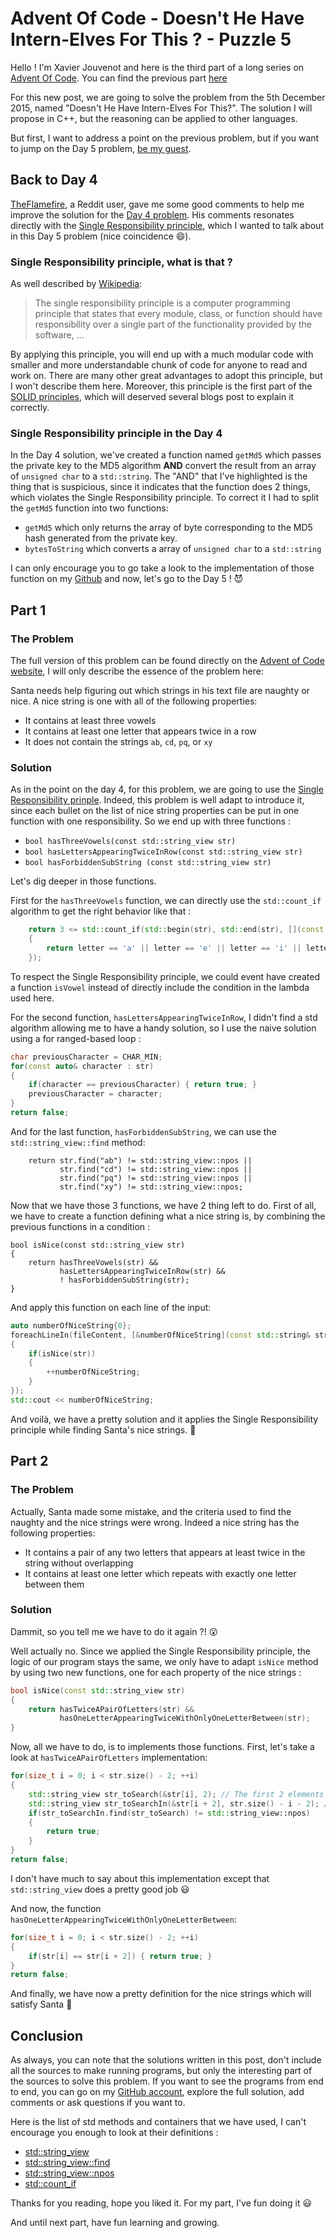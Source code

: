 # Advent Of Code - Doesn't He Have Intern-Elves For This ? - Puzzle 5

Hello ! I'm Xavier Jouvenot and here is the third part of a long series on [Advent Of Code](https://adventofcode.com). You can find the previous part [here](2019-06-21-AdventOfCode2015-Day4-The-Ideal-Stocking-Stuffer.md)

For this new post, we are going to solve the problem from the 5th December 2015, named "Doesn't He Have Intern-Elves For This?".
The solution I will propose in C++, but the reasoning can be applied to other languages.

But first, I want to address a point on the previous problem, but if you want to jump on the Day 5 problem, [be my guest](#Part1).

## Back to Day 4

[TheFlamefire](https://www.reddit.com/user/TheFlamefire/), a Reddit user, gave me some good comments to help me improve the solution for the [Day 4 problem](2019-06-21-AdventOfCode2015-Day4-The-Ideal-Stocking-Stuffer.md). His comments resonates directly with the [Single Responsibility principle](https://en.wikipedia.org/wiki/Single_responsibility_principle), which I wanted to talk about in this Day 5 problem (nice coincidence 😄).

### Single Responsibility principle, what is that ?

As well described by [Wikipedia](https://en.wikipedia.org/wiki/Single_responsibility_principle):

> The single responsibility principle is a computer programming principle that states that every module, class, or function should have responsibility over a single part of the functionality provided by the software, ...

By applying this principle, you will end up with a much modular code with smaller and more understandable chunk of code for anyone to read and work on. There are many other great advantages to adopt this principle, but I won't describe them here. Moreover, this principle is the first part of the [SOLID principles](https://en.wikipedia.org/wiki/SOLID), which will deserved several blogs post to explain it correctly.

### Single Responsibility principle in the Day 4

In the Day 4 solution, we've created a function named `getMd5` which passes the private key to the MD5 algorithm **AND** convert the result from an array of `unsigned char` to a `std::string`. The "AND" that I've highlighted is the thing that is suspicious, since it indicates that the function does 2 things, which violates the Single Responsibility principle. To correct it I had to split the `getMd5` function into two functions:

- `getMd5` which only returns the array of byte corresponding to the MD5 hash generated from the private key.
- `bytesToString` which converts a array of `unsigned char` to a `std::string`

I can only encourage you to go take a look to the implementation of those function on my [Github](https://github.com/Xav83/AdventOfCode/tree/2015.05/2015/Day4) and now, let's go to the Day 5 ! 😈

## Part 1

### The Problem

The full version of this problem can be found directly on the [Advent of Code website](https://adventofcode.com/2015/day/5), I will only describe the essence of the problem here:

Santa needs help figuring out which strings in his text file are naughty or nice.
A nice string is one with all of the following properties:

- It contains at least three vowels
- It contains at least one letter that appears twice in a row
- It does not contain the strings `ab`, `cd`, `pq`, or `xy`

### Solution

As in the point on the day 4, for this problem, we are going to use the [Single Responsibility prinple](https://en.wikipedia.org/wiki/Single_responsibility_principle). Indeed, this problem is well adapt to introduce it, since each bullet on the list of nice string properties can be put in one function with one responsibility. So we end up with three functions :

- `bool hasThreeVowels(const std::string_view str)`
- `bool hasLettersAppearingTwiceInRow(const std::string_view str)`
- `bool hasForbiddenSubString (const std::string_view str)`

Let's dig deeper in those functions.

First for the `hasThreeVowels` function, we can directly use the `std::count_if` algorithm to get the right behavior like that : 

```c++
    return 3 <= std::count_if(std::begin(str), std::end(str), [](const auto& letter)
    {
        return letter == 'a' || letter == 'e' || letter == 'i' || letter == 'o' ||letter == 'u';
    });
```

To respect the Single Responsibility principle, we could event have created a function `isVowel` instead of directly include the condition in the lambda used here.

For the second function, `hasLettersAppearingTwiceInRow`, I didn't find a std algorithm allowing me to have a handy solution, so I use the naive solution using a for ranged-based loop :

```c++
char previousCharacter = CHAR_MIN;
for(const auto& character : str)
{
    if(character == previousCharacter) { return true; }
    previousCharacter = character;
}
return false;
```

And for the last function, `hasForbiddenSubString`, we can use the `std::string_view::find` method:
```
    return str.find("ab") != std::string_view::npos ||
           str.find("cd") != std::string_view::npos ||
           str.find("pq") != std::string_view::npos ||
           str.find("xy") != std::string_view::npos;
```

Now that we have those 3 functions, we have 2 thing left to do.
First of all, we have to create a function defining what a nice string is, by combining the previous functions in a condition :
```
bool isNice(const std::string_view str)
{
    return hasThreeVowels(str) &&
           hasLettersAppearingTwiceInRow(str) &&
           ! hasForbiddenSubString(str);
}
```

And apply this function on each line of the input:
```c++
auto numberOfNiceString{0};
foreachLineIn(fileContent, [&numberOfNiceString](const std::string& str)
{
    if(isNice(str))
    {
        ++numberOfNiceString;
    }
});
std::cout << numberOfNiceString;
```

And voilà, we have a pretty solution and it applies the Single Responsibility principle while finding Santa's nice strings. 👼

## Part 2

### The Problem

Actually, Santa made some mistake, and the criteria used to find the naughty and the nice strings were wrong. Indeed a nice string has the following properties:

- It contains a pair of any two letters that appears at least twice in the string without overlapping
- It contains at least one letter which repeats with exactly one letter between them

### Solution

Dammit, so you tell me we have to do it again ?! 😮

Well actually no. Since we applied the Single Responsibility principle, the logic of our program stays the same, we only have to adapt `isNice` method by using two new functions, one for each property of the nice strings :
```c++
bool isNice(const std::string_view str)
{
    return hasTwiceAPairOfLetters(str) &&     
           hasOneLetterAppearingTwiceWithOnlyOneLetterBetween(str);
}
```

Now, all we have to do, is to implements those functions.
First, let's take a look at `hasTwiceAPairOfLetters` implementation:

```c++
for(size_t i = 0; i < str.size() - 2; ++i)
{
    std::string_view str_toSearch(&str[i], 2); // The first 2 elements of the string
    std::string_view str_toSearchIn(&str[i + 2], str.size() - i - 2); // The rest of the string
    if(str_toSearchIn.find(str_toSearch) != std::string_view::npos)
    {
        return true;
    }
}
return false;
```

I don't have much to say about this implementation except that `std::string_view` does a pretty good job 😃

And now, the function `hasOneLetterAppearingTwiceWithOnlyOneLetterBetween`: 
```c++
for(size_t i = 0; i < str.size() - 2; ++i)
{
    if(str[i] == str[i + 2]) { return true; }
}
return false;
```

And finally, we have now a pretty definition for the nice strings which will satisfy Santa 🎅

## Conclusion

As always, you can note that the solutions written in this post, don't include all the sources to make running programs, but only the interesting part of the sources to solve this problem.
If you want to see the programs from end to end, you can go on my [GitHub account](https://github.com/Xav83/AdventOfCode/tree/2015.05/2015/Day5), explore the full solution, add comments or ask questions if you want to.

Here is the list of std methods and containers that we have used, I can't encourage you enough to look at their definitions :

- [std::string_view](https://en.cppreference.com/w/cpp/string/basic_string_view)
- [std::string_view::find](https://en.cppreference.com/w/cpp/string/basic_string_view/find)
- [std::string_view::npos](https://en.cppreference.com/w/cpp/string/basic_string_view/npos)
- [std::count_if](https://en.cppreference.com/w/cpp/algorithm/count)

Thanks for you reading, hope you liked it. For my part, I've fun doing it 😃

And until next part, have fun learning and growing.
